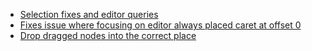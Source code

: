 
- [Selection fixes and editor queries](https://github.com/ianstormtaylor/slate/pull/2933)
- [Fixes issue where focusing on editor always placed caret at offset 0](https://github.com/ianstormtaylor/slate/pull/2995)
- [Drop dragged nodes into the correct place](https://github.com/ianstormtaylor/slate/pull/3001)
